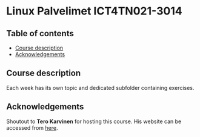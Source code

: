 # Linux Palvelimet ICT4TN021-3014

## Table of contents

- [Course description](#course-description)
- [Acknowledgements](#acknowledgements)

## Course description

Each week has its own topic and dedicated subfolder containing exercises.

## Acknowledgements

Shoutout to **Tero Karvinen** for hosting this course. His website can be accessed from [here](https://terokarvinen.com/2020/linux-palvelimet-2021-alkukevat-kurssi-ict4tn021-3014/).
